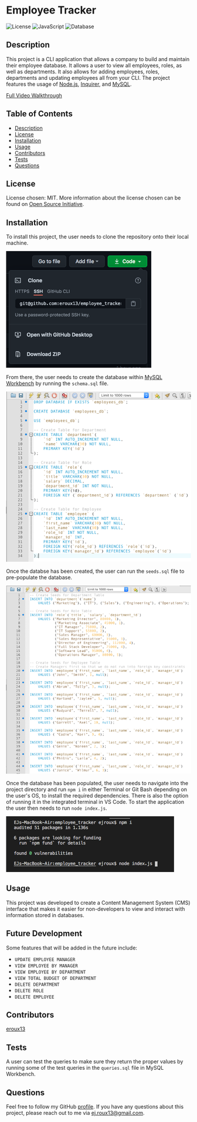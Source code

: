 # Employee Tracker
![License](https://img.shields.io/badge/License-MIT-blue)
![JavaScript](https://img.shields.io/badge/JavaScript-100.0%25-yellow)
![Database](https://img.shields.io/badge/Database-MySQL-orange)

## Description

This project is a CLI application that allows a company to build and maintain their employee database. It allows a user to view all employees, roles, as well as departments. It also allows for adding employees, roles, departments and updating employees all from your CLI. The project features the usage of [Node.js](https://nodejs.org/en/docs/), [Inquirer](https://www.npmjs.com/package/inquirer), and [MySQL](https://dev.mysql.com/doc/).

[Full Video Walkthrough](https://drive.google.com/file/d/1X_F14SLiFwuBMCfb5tmoI0cUtIF5Sd1X/view)

## Table of Contents

* [Description](#description)
* [License](#license)
* [Installation](#installation)
* [Usage](#usage)
* [Contributors](#contributors)
* [Tests](#tests)
* [Questions](#questions)
    
## License

License chosen: MIT.
More information about the license chosen can be found on [Open Source Initiative](https://opensource.org/licenses/MIT).
    
## Installation

To install this project, the user needs to clone the repository onto their local machine. 

![Cloning Repo Screenshot](./assets/images/cloningRepoScreenshot.png)

From there, the user needs to create the database within [MySQL Workbench](https://www.mysql.com/products/workbench/) by running the `schema.sql` file. 

![Creating DB Screenshot](./assets/images/creatingDBScreenshot.png)

Once the databse has been created, the user can run the `seeds.sql` file to pre-populate the database. 

![Populating DB Screenshot](./assets/images/populatingDBScreenshot.png)

Once the database has been populated, the user needs to navigate into the project directory and run `npm i` in either Terminal or Git Bash depending on the user's OS, to install the required dependencies. There is also the option of running it in the integrated terminal in VS Code. To start the application the user then needs to run `node index.js`.

![Application Start Screenshot](./assets/images/applicationStartScreenshot.png)

## Usage

This project was developed to create a Content Management System (CMS) interface that makes it easier for non-developers to view and interact with information stored in databases.

## Future Development

Some features that will be added in the future include:
- `UPDATE EMPLOYEE MANAGER`
- `VIEW EMPLOYEE BY MANAGER`
- `VIEW EMPLOYEE BY DEPARTMENT`
- `VIEW TOTAL BUDGET OF DEPARTMENT`
- `DELETE DEPARTMENT`
- `DELETE ROLE`
- `DELETE EMPLOYEE`

## Contributors

[eroux13](https://www.github.com/eroux13)

## Tests

A user can test the queries to make sure they return the proper values by running some of the test queries in the `queries.sql` file in MySQL Workbench.

## Questions

Feel free to follow my GitHub [profile](https://www.github.com/eroux13).
If you have any questions about this project, please reach out to me via ej.roux13@gmail.com.
